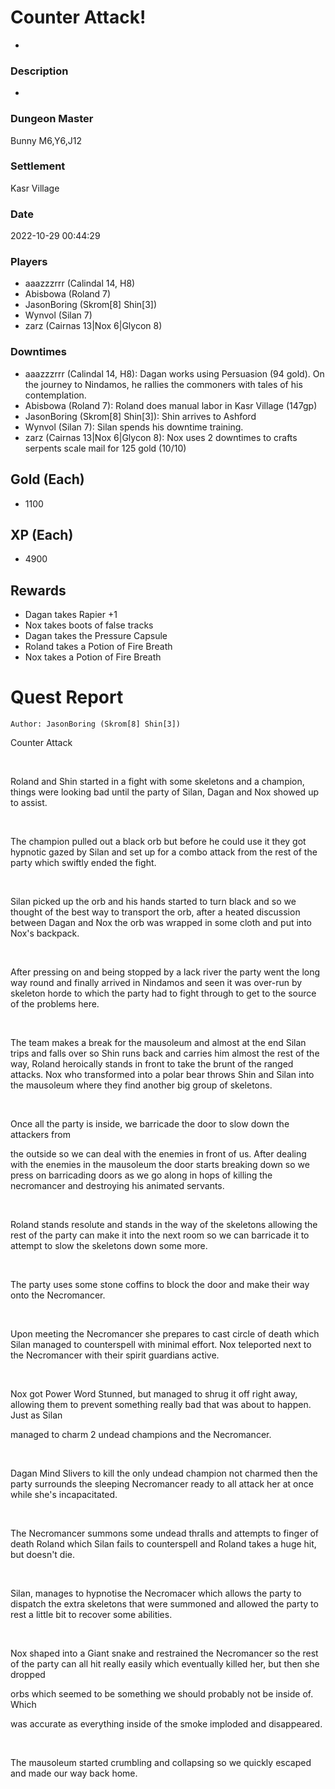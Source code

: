 # Counter Attack!
-
### Description
-
### Dungeon Master
Bunny M6,Y6,J12
### Settlement
Kasr Village
### Date
2022-10-29 00:44:29
### Players
* aaazzzrrr (Calindal 14, H8)
* Abisbowa (Roland 7)
* JasonBoring (Skrom[8] Shin[3])
* Wynvol (Silan 7)
* zarz (Cairnas 13|Nox 6|Glycon 8)
### Downtimes
* aaazzzrrr (Calindal 14, H8): Dagan works using Persuasion (94 gold). On the journey to Nindamos, he rallies the commoners with tales of his contemplation.
* Abisbowa (Roland 7): Roland does manual labor in Kasr Village (147gp)
* JasonBoring (Skrom[8] Shin[3]): Shin arrives to Ashford
* Wynvol (Silan 7): Silan spends his downtime training.
* zarz (Cairnas 13|Nox 6|Glycon 8): Nox uses 2 downtimes to crafts serpents scale mail for 125 gold (10/10)
## Gold (Each)
* 1100
## XP (Each)
* 4900
## Rewards
* Dagan takes Rapier +1 
* Nox takes boots of false tracks 
* Dagan takes the Pressure Capsule 
* Roland takes a Potion of Fire Breath 
* Nox takes a Potion of Fire Breath
# Quest Report
`Author: JasonBoring (Skrom[8] Shin[3])`


Counter Attack

&nbsp;

Roland and Shin started in a fight with some skeletons and a champion, things were looking bad until the party of Silan, Dagan and Nox showed up to assist.

&nbsp;

The champion pulled out a black orb but before he could use it they got hypnotic gazed by Silan and set up for a combo attack from the rest of the party which swiftly ended the fight.

&nbsp;

Silan picked up the orb and his hands started to turn black and so we thought of the best way to transport the orb, after a heated discussion between Dagan and  Nox the orb was wrapped in some cloth and put into Nox's backpack.

&nbsp;

After pressing on and being stopped by a lack river the party went the long way round and finally arrived in Nindamos and seen it was over-run by skeleton horde to which the party had to fight through to get to the source of the problems here.

&nbsp;

The team makes a break for the mausoleum and almost at the end Silan trips and falls over so Shin runs back and carries him almost the rest of the way, Roland heroically stands in front to take the brunt of the ranged attacks. Nox who transformed into a polar bear throws Shin and Silan into the mausoleum where they find another big group of skeletons.

&nbsp;

Once all the party is inside, we barricade the door to slow down the attackers from

the outside so we can deal with the enemies in front of us. After dealing with the enemies in the mausoleum the door starts breaking down so we press on barricading doors as we go along in hops of killing the necromancer and destroying his animated servants.

&nbsp;

Roland stands resolute and stands in the way of the skeletons allowing the rest of the party can make it into the next room so we can barricade it to attempt to slow the skeletons down some more.

&nbsp;

The party uses some stone coffins to block the door and make their way onto the Necromancer.

&nbsp;

Upon meeting the Necromancer she prepares to cast circle of death which Silan managed to counterspell with minimal effort. Nox teleported next to the Necromancer with their spirit guardians active.

&nbsp;

Nox got Power Word Stunned, but managed to shrug it off right away, allowing them to prevent something really bad that was about to happen. Just as Silan

managed to charm 2 undead champions and the Necromancer.

&nbsp;

Dagan Mind Slivers to kill the only undead champion not charmed then the party surrounds the sleeping Necromancer ready to all attack her at once while she's incapacitated.

&nbsp;

The Necromancer summons some undead thralls and attempts to finger of death Roland which Silan fails to counterspell and Roland takes a huge hit, but doesn't die.

&nbsp;

Silan, manages to hypnotise the Necromacer which allows the party to dispatch the extra skeletons that were summoned and allowed the party to rest a little bit to recover some abilities.

&nbsp;

Nox shaped into a Giant snake and restrained the Necromancer so the rest of the party can all hit really easily which eventually killed her, but then she dropped 

orbs which seemed to be something we should probably not be inside of. Which

was accurate as everything inside of the smoke imploded and disappeared.

&nbsp;

The mausoleum started crumbling and collapsing so we quickly escaped and made our way back home.